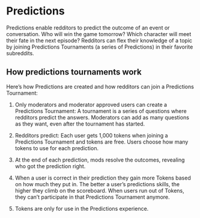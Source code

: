# Predictions

Predictions enable redditors to predict the outcome of an event or conversation. Who will win the game tomorrow? Which character will meet their fate in the next episode? Redditors can flex their knowledge of a topic by joining Predictions Tournaments (a series of Predictions) in their favorite subreddits.

## How predictions tournaments work

Here’s how Predictions are created and how redditors can join a Predictions Tournament:

1. Only moderators and moderator approved users can create a Predictions Tournament: A tournament is a series of questions where redditors predict the answers. Moderators can add as many questions as they want, even after the tournament has started.

2. Redditors predict: Each user gets 1,000 tokens when joining a Predictions Tournament and tokens are free. Users choose how many tokens to use for each prediction.

3. At the end of each prediction, mods resolve the outcomes, revealing who got the prediction right.

4. When a user is correct in their prediction they gain more Tokens based on how much they put in. The better a user’s predictions skills, the higher they climb on the scoreboard. When users run out of Tokens, they can’t participate in that Predictions Tournament anymore.

5. Tokens are only for use in the Predictions experience.
